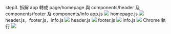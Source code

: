 step3.
拆解 app 轉成 page/homepage 與 components/header 及 components/footer 及 components/info
app.js
![](https://i.imgur.com/aAtuHrF.png)
homepage.js
![](https://i.imgur.com/UVqKEb7.png)
header.js，footer.js，info.js
![](https://i.imgur.com/Lewdgdn.png)
header.js
![](https://i.imgur.com/IbyfgWN.png)
footer.js
![](https://i.imgur.com/E1O7rHM.png)
info.js
![](https://i.imgur.com/ldj4RHW.png)
Chrome 執行
![](https://i.imgur.com/i0wbNOu.png)
